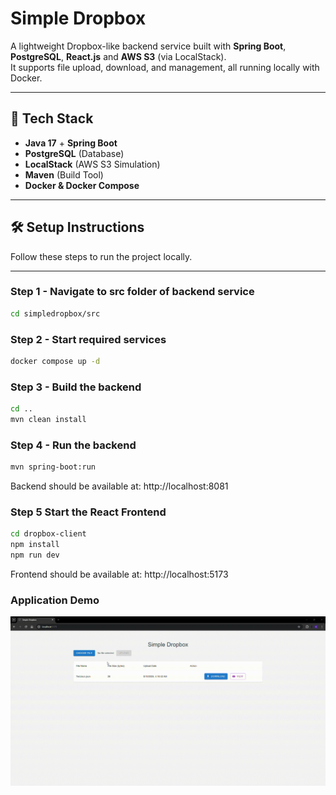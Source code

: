 # Simple Dropbox

A lightweight Dropbox-like backend service built with **Spring Boot**, **PostgreSQL**, **React.js** and **AWS S3** (via LocalStack).  
It supports file upload, download, and management, all running locally with Docker.

---

## 🚀 Tech Stack
- **Java 17** + **Spring Boot**
- **PostgreSQL** (Database)
- **LocalStack** (AWS S3 Simulation)
- **Maven** (Build Tool)
- **Docker & Docker Compose**

---

## 🛠 Setup Instructions

Follow these steps to run the project locally.

---

### **Step 1 - Navigate to src folder of backend service**
```bash
cd simpledropbox/src
```

### **Step 2 - Start required services**
```bash
docker compose up -d
```

### **Step 3 - Build the backend**
```bash
cd ..
mvn clean install
```

### **Step 4 - Run the backend**
```bash
mvn spring-boot:run
```

Backend should be available at: http://localhost:8081

### **Step 5 Start the React Frontend**
```bash
cd dropbox-client
npm install
npm run dev
```
Frontend should be available at: http://localhost:5173

### **Application Demo**

![App Demo](assets/SimpleDropboxDemo.gif)

